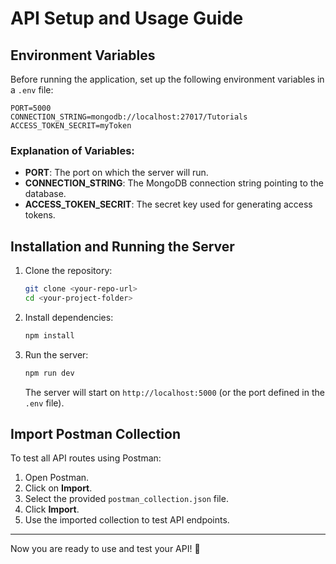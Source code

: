 # API Setup and Usage Guide

## Environment Variables
Before running the application, set up the following environment variables in a `.env` file:

```env
PORT=5000
CONNECTION_STRING=mongodb://localhost:27017/Tutorials
ACCESS_TOKEN_SECRIT=myToken
```

### Explanation of Variables:
- **PORT**: The port on which the server will run.
- **CONNECTION_STRING**: The MongoDB connection string pointing to the database.
- **ACCESS_TOKEN_SECRIT**: The secret key used for generating access tokens.

## Installation and Running the Server

1. Clone the repository:
   ```sh
   git clone <your-repo-url>
   cd <your-project-folder>
   ```

2. Install dependencies:
   ```sh
   npm install
   ```

3. Run the server:
   ```sh
   npm run dev
   ```

   The server will start on `http://localhost:5000` (or the port defined in the `.env` file).

## Import Postman Collection
To test all API routes using Postman:

1. Open Postman.
2. Click on **Import**.
3. Select the provided `postman_collection.json` file.
4. Click **Import**.
5. Use the imported collection to test API endpoints.

---

Now you are ready to use and test your API! 🚀

